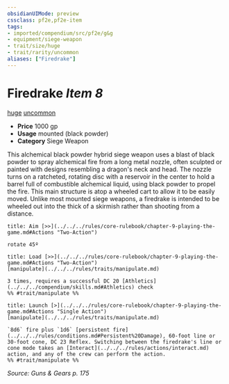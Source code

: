 ```yaml
---
obsidianUIMode: preview
cssclass: pf2e,pf2e-item
tags:
- imported/compendium/src/pf2e/g&g
- equipment/siege-weapon
- trait/size/huge
- trait/rarity/uncommon
aliases: ["Firedrake"]
---
```

# Firedrake *Item 8*  
[huge](huge-b1.md)  [uncommon](uncommon.md)  

- **Price** 1000 gp
- **Usage** mounted (black powder)
- **Category** Siege Weapon

This alchemical black powder hybrid siege weapon uses a blast of black powder to spray alchemical fire from a long metal nozzle, often sculpted or painted with designs resembling a dragon's neck and head. The nozzle turns on a ratcheted, rotating disc with a reservoir in the center to hold a barrel full of combustible alchemical liquid, using black powder to propel the fire. This main structure is atop a wheeled cart to allow it to be easily moved. Unlike most mounted siege weapons, a firedrake is intended to be wheeled out into the thick of a skirmish rather than shooting from a distance.

```ad-embed-ability
title: Aim [>>](../../../rules/core-rulebook/chapter-9-playing-the-game.md#Actions "Two-Action")

rotate 45º
```

```ad-embed-ability
title: Load [>>](../../../rules/core-rulebook/chapter-9-playing-the-game.md#Actions "Two-Action")
[manipulate](../../../rules/traits/manipulate.md)  

3 times, requires a successful DC 20 [Athletics](../../../compendium/skills.md#Athletics) check  
%% #trait/manipulate %%
```

```ad-embed-ability
title: Launch [>](../../../rules/core-rulebook/chapter-9-playing-the-game.md#Actions "Single Action")
[manipulate](../../../rules/traits/manipulate.md)  

`8d6` fire plus `1d6` [persistent fire](../../../rules/conditions.md#Persistent%20Damage), 60-foot line or 30-foot cone, DC 23 Reflex. Switching between the firedrake's line or cone mode takes an [Interact](../../../rules/actions/interact.md) action, and any of the crew can perform the action.  
%% #trait/manipulate %%
```

*Source: Guns & Gears p. 175*
